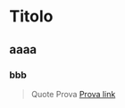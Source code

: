 # Titolo
## aaaa
### bbb
> Quote
Prova [Prova link](https://www.google.com/search?q=immagini&oq=immagini&gs_lcrp=EgZjaHJvbWUyDwgAEEUYORixAxjJAxiABDIKCAEQABixAxiABDIKCAIQABixAxiABDIHCAMQABiABDINCAQQABiSAxiABBiKBTINCAUQABiSAxiABBiKBTINCAYQABixAxiABBiKBTIQCAcQABiDARixAxiABBiKBTIQCAgQABiDARixAxiABBiKBTINCAkQABiDARixAxiABNIBCDEzMjZqMGo3qAIIsAIB&sourceid=chrome&ie=UTF-8)
